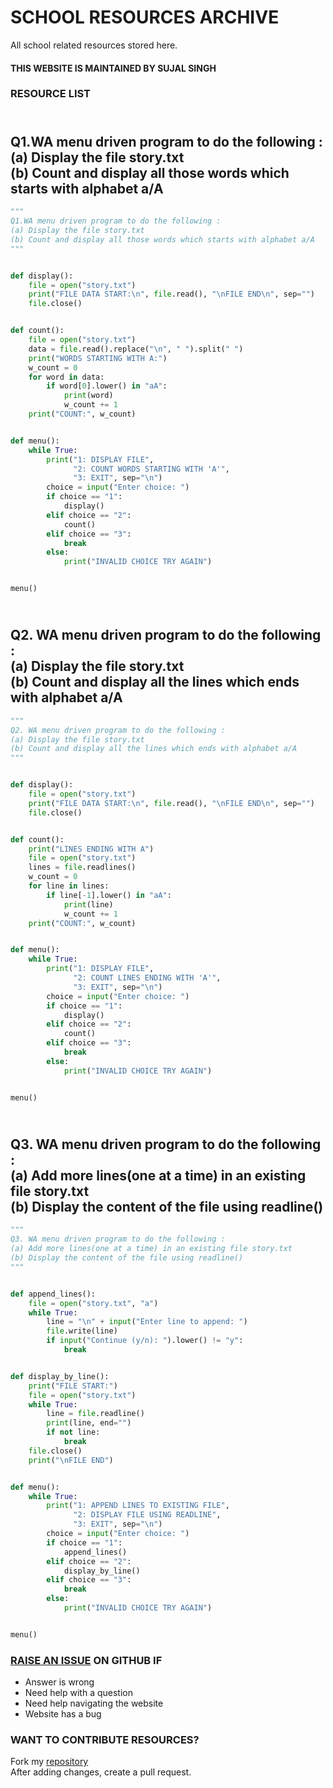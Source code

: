 # SCHOOL RESOURCES ARCHIVE

All school related resources stored here.
#### THIS WEBSITE IS MAINTAINED BY SUJAL SINGH

### RESOURCE LIST

## <br>Q1.WA menu driven program to do the following :<br>(a)	Display the file story.txt<br>(b)	Count and display all those words which starts with alphabet a/A<br>
```python
"""
Q1.WA menu driven program to do the following :
(a)	Display the file story.txt
(b)	Count and display all those words which starts with alphabet a/A
"""


def display():
    file = open("story.txt")
    print("FILE DATA START:\n", file.read(), "\nFILE END\n", sep="")
    file.close()


def count():
    file = open("story.txt")
    data = file.read().replace("\n", " ").split(" ")
    print("WORDS STARTING WITH A:")
    w_count = 0
    for word in data:
        if word[0].lower() in "aA":
            print(word)
            w_count += 1
    print("COUNT:", w_count)


def menu():
    while True:
        print("1: DISPLAY FILE",
              "2: COUNT WORDS STARTING WITH 'A'",
              "3: EXIT", sep="\n")
        choice = input("Enter choice: ")
        if choice == "1":
            display()
        elif choice == "2":
            count()
        elif choice == "3":
            break
        else:
            print("INVALID CHOICE TRY AGAIN")


menu()

```
## <br>Q2. WA menu driven program to do the following :<br>(a)	Display the file story.txt<br>(b)	Count and display all the lines which ends with alphabet a/A<br>
```python
"""
Q2. WA menu driven program to do the following :
(a)	Display the file story.txt
(b)	Count and display all the lines which ends with alphabet a/A
"""


def display():
    file = open("story.txt")
    print("FILE DATA START:\n", file.read(), "\nFILE END\n", sep="")
    file.close()


def count():
    print("LINES ENDING WITH A")
    file = open("story.txt")
    lines = file.readlines()
    w_count = 0
    for line in lines:
        if line[-1].lower() in "aA":
            print(line)
            w_count += 1
    print("COUNT:", w_count)


def menu():
    while True:
        print("1: DISPLAY FILE",
              "2: COUNT LINES ENDING WITH 'A'",
              "3: EXIT", sep="\n")
        choice = input("Enter choice: ")
        if choice == "1":
            display()
        elif choice == "2":
            count()
        elif choice == "3":
            break
        else:
            print("INVALID CHOICE TRY AGAIN")


menu()

```
## <br>Q3. WA menu driven program to do the following :<br>(a)	Add more lines(one at a time) in an existing file story.txt<br>(b)	Display the content of the file using readline()<br>
```python
"""
Q3. WA menu driven program to do the following :
(a)	Add more lines(one at a time) in an existing file story.txt
(b)	Display the content of the file using readline()
"""


def append_lines():
    file = open("story.txt", "a")
    while True:
        line = "\n" + input("Enter line to append: ")
        file.write(line)
        if input("Continue (y/n): ").lower() != "y":
            break


def display_by_line():
    print("FILE START:")
    file = open("story.txt")
    while True:
        line = file.readline()
        print(line, end="")
        if not line:
            break
    file.close()
    print("\nFILE END")


def menu():
    while True:
        print("1: APPEND LINES TO EXISTING FILE",
              "2: DISPLAY FILE USING READLINE",
              "3: EXIT", sep="\n")
        choice = input("Enter choice: ")
        if choice == "1":
            append_lines()
        elif choice == "2":
            display_by_line()
        elif choice == "3":
            break
        else:
            print("INVALID CHOICE TRY AGAIN")


menu()

```


### [RAISE AN ISSUE](https://sujaldev.github.io/school/) ON GITHUB IF
- Answer is wrong
- Need help with a question
- Need help navigating the website
- Website has a bug

### WANT TO CONTRIBUTE RESOURCES?
Fork my [repository](https://github.com/sujaldev/school) \
After adding changes, create a pull request.